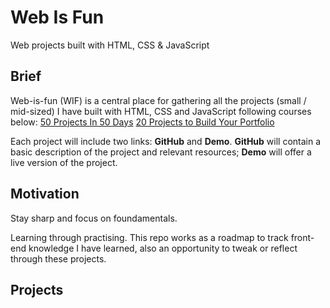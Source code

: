 # Web Is Fun

Web projects built with HTML, CSS &amp; JavaScript

## Brief

Web-is-fun (WIF) is a central place for gathering all the projects (small / mid-sized) I have built with HTML, CSS and JavaScript following courses below:
[50 Projects In 50 Days](https://www.udemy.com/course/50-projects-50-days/)
[20 Projects to Build Your Portfolio](https://www.udemy.com/course/javascript-web-projects-to-build-your-portfolio-resume/)

Each project will include two links: **GitHub** and **Demo**. **GitHub** will contain a basic description of the project and relevant resources; **Demo** will offer a live version of the project.

## Motivation

Stay sharp and focus on foundamentals.

Learning through practising. This repo works as a roadmap to track front-end knowledge I have learned, also an opportunity to tweak or reflect through these projects.

## Projects
